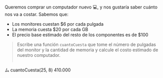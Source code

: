 Queremos comprar un computador nuevo :computer:, y nos gustaría saber cuánto nos va a costar. Sabemos que:

* Los monitores cuestan $6 por cada pulgada
* La memoria cuesta $20 por cada GB
* El precio base estimado del resto de los componentes es de $100

> Escribe una función `cuantoCuesta` que tome el número de pulgadas del monitor y la cantidad de memoria y calcule el costo estimado de nuestro computador.
> 
> ```javascript
ム cuantoCuesta(25, 8)
410.000
```